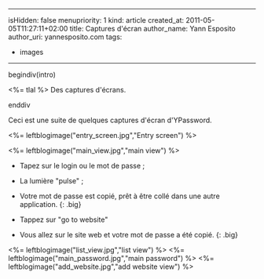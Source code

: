 -----
isHidden:       false
menupriority:   1
kind:           article
created_at:     2011-05-05T11:27:11+02:00
title: Captures d'écran
author_name: Yann Esposito
author_uri: yannesposito.com
tags:
  - images
-----

begindiv(intro)

<%= tlal %> Des captures d'écrans.

enddiv

Ceci est une suite de quelques captures d'écran d'YPassword.

<%= leftblogimage("entry_screen.jpg","Entry screen") %>

<%= leftblogimage("main_view.jpg","main view") %>



- Tapez sur le login ou le mot de passe ;
- La lumière "pulse" ; 
- Votre mot de passe est copié, prêt à être collé dans une autre application.
{: .big}

- Tappez sur "go to website" 
- Vous allez sur le site web et votre mot de passe a été copié.
{: .big}

<div class="flush"></div>

<%= leftblogimage("list_view.jpg","list view") %>
<%= leftblogimage("main_password.jpg","main password") %>
<%= leftblogimage("add_website.jpg","add website view") %>

<div class="flush"></div>
